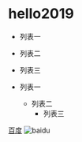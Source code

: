 # hello2019


* 列表一
* 列表二
* 列表三

* 列表一
    * 列表二
        * 列表三

[百度](http://www.baidu.com)
![baidu](http://gitee.com/panfront/hello2019/raw/master/bd_logo1.png "百度logo")  